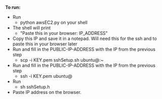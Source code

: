 **To run:**
- Run 
  - python awsEC2.py on your shell
- The shell will print 
  - "Paste this in your browser: IP_ADDRESS"
- Copy this IP and save it in a notepad. Will need this for the ssh and to paste this in your browser later
- Run and fill in the PUBLIC-IP-ADDRESS with the IP from the previous step
  - scp -i KEY.pem sshSetup.sh ubuntu@<PUBLIC-IP-ADDRESS>:~
- Run and fill in the PUBLIC-IP-ADDRESS with the IP from the previous step
  - ssh -i KEY.pem ubuntu@<PUBLIC-IP-ADDRESS>
- Run
  - sh sshSetup.h
- Paste IP address on the browser.
  
